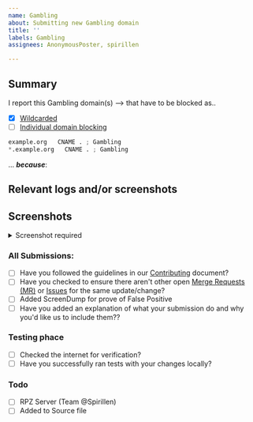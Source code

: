 ```yaml
---
name: Gambling
about: Submitting new Gambling domain
title: ''
labels: Gambling
assignees: AnonymousPoster, spirillen

---
```


## Summary

<!-- Keep any domains in back ticks `(`)`

Screenshot is required within the <details> pane. Leave a blank line before
and after the image link -->

I report this Gambling domain(s) --> that have to be
blocked as..

- [X] [Wildcarded](source/adware/wildcard.list)
- [ ] [Individual domain blocking](source/adware/domains.list)

```python
example.org   CNAME . ; Gambling
*.example.org   CNAME . ; Gambling
```

... ***because***:

## Relevant logs and/or screenshots

<!-- Paste any relevant logs - please use code blocks (```) to format
console output, logs, and code as it's very hard to read otherwise. -->

## Screenshots

<details><Summary>Screenshot required</summary>



</details>

### All Submissions:
- [ ] Have you followed the guidelines in our [Contributing](CONTRIBUTING.md) document?
- [ ] Have you checked to ensure there aren't other open [Merge Requests (MR)](../merge_requests) or [Issues](../issues) for the same update/change?
- [ ] Added ScreenDump for prove of False Positive
- [ ] Have you added an explanation of what your submission do and why
	you'd like us to include them??

### Testing phace
- [ ] Checked the internet for verification?
- [ ] Have you successfully ran tests with your changes locally?

### Todo
- [ ] RPZ Server (Team \@Spirillen)
- [ ] Added to Source file
